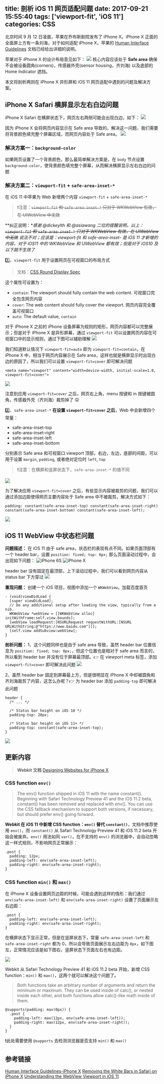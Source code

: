 title: 剖析 iOS 11 网页适配问题
date: 2017-09-21 15:55:40
tags: ['viewport-fit', 'iOS 11']
categories: CSS
---

北京时间 9 月 12 日凌晨，苹果在乔布斯剧院发布了 iPhone X。iPhone X 正面的全面屏上方有一条刘海，对于如何适配 iPhone X，苹果的 [Human Interface Guidelines](https://developer.apple.com/ios/human-interface-guidelines/overview/iphone-x/) 文档已经给出详细的说明。

苹果对于 iPhone X 的设计布局意见如下：
![](http://cdn.objcer.com/iphone-x-safe-area.png)
核心内容应该处于 **Safe area** 确保不会被设备圆角(corners)，传感器外壳(sensor housing，齐刘海) 以及底部的 Home Indicator 遮挡。

本文将剖析两则在  iPhone X 异形屏和 iOS 11 网页适配中遇到的问题及解决方案。
<!-- more -->

## iPhone X Safari 横屏显示左右白边问题
iPhone X Safari 在横屏状态下，网页左右两侧可能会出现白边，如下：
![](http://cdn.objcer.com/424F6040-3325-4AD5-8683-6D55AE4D9BEA.png)

因为 iPhone X 会将网页内容显示在 Safe area 导致的，解决这一问题，我们需要将背景颜色填充整个屏幕区域，而网页内容处于 Safe area。
![](http://cdn.objcer.com/47C98605-A351-4903-BDC7-C1E6878D0485.png)

### 解决方案一：`background-color`
如果网页设置了一个背景颜色，那么最简单解决方案是，在 `body` 节点设置 `background-color`，使背景颜色填充整个屏幕，从而解决横屏显示左右白边的问题

### 解决方案二：`viewport-fit` + `safe-area-inset-*`
在 iOS 11 中苹果为 Web 新增两个内容 `viewport-fit` + `safe-area-inset-*`
> ❗️注意：~~`viewport-fit` 和 `safe-area-inset-*` 只对于 WKWebView 有效，在 UIWebView 中无效~~

**纠正说明：**感谢 @dickeylth 和 @asiawang 二位的提醒说明，以上：~~`viewport-fit` 和 `safe-area-inset-*` 只对于 WKWebView 有效，在 UIWebView 中无效~~ 说法不对；应该是：**viewport-fit 和 safe-area-inset-* 是 iOS 11 才新增的内容，对于 iOS11 中的 WKWebView 和 UIWebView 都有效；但是对于 iOS10 及以下就不生效了**


1️⃣、`viewport-fit` 用于设置网页在可视窗口的布局方式
> 文档：[CSS Round Display Spec](https://drafts.csswg.org/css-round-display/#viewport-fit-descriptor)

这个属性可设置为：
- `contain`: The viewport should fully contain the web content. 可视窗口完全包含网页内容
- `cover`: The web content should fully cover the viewport.  网页内容完全覆盖可视窗口
- `auto`: The default value, `contain`

对于 iPhone X 之前的 iPhone 设备屏幕为规则的矩形，网页内容都可以完整展示；但是对于 iPhone X 是异形屏幕，通过 `viewport-fit` 可以设置网页内容在可视窗口中的显示规则，通过下图可以辅助理解
![](http://cdn.objcer.com/viewport-fit.png)

我们知道默认情况下 `viewport-fit=auto` 即为 `viewport-fit=contain`，在 iPhone X 中，相当于网页内容展示在 Safe area，这样也就是横屏显示时出现白边的原因了，所以我们可以设置 `viewport-fit=cover` 即可解决问题
```
<meta name="viewport" content="width=device-width, initial-scale=1.0, viewport-fit=cover">
```

![](http://cdn.objcer.com/Screen-Shot-2017-09-14-at-14.19.31.png)

注意到应用 `viewport-fit=cover` 之后，网页右上角，menu 按键和 in 按键被圆角，传感器外壳（齐刘海）裁剪掉了 😲

2️⃣、`safe-area-inset-*`
**在设置 `viewport-fit=cover` 之后**，Web 中会新增四个常量：
- safe-area-inset-top
- safe-area-inset-right
- safe-area-inset-left
- safe-area-inset-bottom

分别表示 Safe area 和可视窗口 viewport 顶部，右边，左边，底部的间距，可以用于设置 `margin`, `padding`, 或者绝对定位时 `left`, `top`
> ❗️注意：在横屏和竖屏状态下，`safe-area-inset-*` 的值不同

![](http://cdn.objcer.com/0C3B9577-094E-411C-9ED3-AA481FA3A50A.png)

为了解决应用 `viewport-fit=cover` 之后，有些显示内容被裁剪的问题，我们可以通过添加边距使得网页主要内容处于 Safe area 中不被裁剪，解决方式如下：
```
padding: constant(safe-area-inset-top) constant(safe-area-inset-right) constant(safe-area-inset-bottom) constant(safe-area-inset-left);
```

![](http://cdn.objcer.com/Screen-Shot-2017-09-14-at-14.07.11-1.png)

## iOS 11 WebView 中状态栏问题
**问题描述：**
在 iOS 11 由于 safe area，状态栏的表现有点不同。如果页面顶部有一个 header bar，设置 `position: fixed; top: 0px;` 那么页面滚动过程中，会出现如下问题：
![iPhone 6S](http://cdn.objcer.com/iPhone%206s.gif)
![iPhone X](http://cdn.objcer.com/iPhone%20X.gif)

header bar 没有固定在最顶部，上下滚动过程中，我们可以看到网页内容从 status bar 下方穿过
![](http://cdn.objcer.com/status-bar-problem.png)

**重现问题：**
创建一个 iOS 项目，视图中添加一个 `WKWebView`，加载百度首页
```
- (void)viewDidLoad {
  [super viewDidLoad];
  // Do any additional setup after loading the view, typically from a nib.
  WKWebView *webView = [[WKWebView alloc] initWithFrame:self.view.bounds];
  [webView loadRequest:[NSURLRequest requestWithURL:[NSURL URLWithString:@"https://www.baidu.com"]]];
  [self.view addSubview:webView];
}
```

**剖析问题：**
1、这个问题同样也是由于 safe area 导致，虽然 header bar 位置信息为 `position: fixed; top: 0px;`，但这个位置也是相对于 safe area 而言的，所以看到 header bar 并没有位于屏幕最顶部。👉 在 viewport meta 标签，添加 `viewport-fit=cover` 即可解决此问题
![](http://cdn.objcer.com/2B17E02C-7C0C-4282-9369-F5E6D1C75836.png)

2、虽然 header bar 固定到屏幕最上方，但是很明显在 iPhone X 中却被圆角和齐刘海裁剪了内容，这怎么办呢？👉 为 header bar 添加 `padding-top` 即可解决此问题
```
header {
  /* ... */

  /* Status bar height on iOS 10 */
  padding-top: 20px;

  /* Status bar height on iOS 11+ */
  padding-top: constant(safe-area-inset-top);
}
```
![](http://cdn.objcer.com/FCF9D371-F2B5-44FE-9FFC-DC991E39FD2C.png)

## 更新内容
> **Webkit 文档** [Designing Websites for iPhone X](https://webkit.org/blog/7929/designing-websites-for-iphone-x/)

### CSS function `env()`
> The env() function shipped in iOS 11 with the name constant(). Beginning with Safari Technology Preview 41 and the iOS 11.2 beta, constant() has been removed and replaced with env(). You can use the CSS fallback mechanism to support both versions, if necessary, but should prefer env() going forward.

**Webkit 在 iOS 11 中新增 CSS function：`env()` 替代 `constant()`**，文档中推荐使用 `env()`，而 `constant()` 从 Safari Technology Preview 41 和 iOS 11.2 beta 开始会被废弃。`env()` 用法如同 `var()`，在不支持的 `env()` 的浏览器中，会自动忽略这一样式规则，不影响网页正常展示：
```
.post {
  padding: 12px;
  padding-left: env(safe-area-inset-left);
  padding-right: env(safe-area-inset-right);
}
```

### CSS function `min()` 和 `max()`
在 iPhone X 设备设置网页边距的时候，可能会遇到这样的情形：我们通过 `env(safe-area-inset-left)` 和 `env(safe-area-inset-right)` 设置了页面展示左右边距：
```
.post {
  padding-left: env(safe-area-inset-left);
  padding-right: env(safe-area-inset-right);
}
```

在横屏状态下显示正常，但是在竖屏状态下，常量 `safe-area-inset-left` 和 `safe-area-inset-right` 都为 0，所以会导致页面展示左右边距为 `0px`，如下图左，正常情况应该是如下图右，竖屏状态下页面左右也有边距。

![](http://cdn.objcer.com/css-funciton-min-max.png)

Webkit 从 Safari Technology Preview 41 和 iOS 11.2 beta 开始，新增 CSS function：`min()` 和 `max()`，这两个就可以解决这个问题了。
> Both functions take an arbitrary number of arguments and return the minimum or maximum. They can be used inside of calc(), or nested inside each other, and both functions allow calc()-like math inside of them.

```
@supports(padding: max(0px)) {
  .post {
    padding-left: max(12px, env(safe-area-inset-left));
    padding-right: max(12px, env(safe-area-inset-right));
  }
}
```

❗️此处需要使用 `@supports` 去检测浏览器是否支持 `min()` 和 `max()`

## 参考链接
[Human Interface Guidelines-iPhone X](https://developer.apple.com/ios/human-interface-guidelines/overview/iphone-x/)
[Removing the White Bars in Safari on iPhone X](http://stephenradford.me/removing-the-white-bars-in-safari-on-iphone-x/)
[Understanding the WebView Viewport in iOS 11](https://ayogo.com/blog/ios11-viewport/)